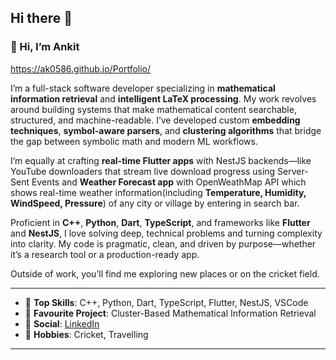 ## Hi there 👋

### 👋 Hi, I’m Ankit
https://ak0586.github.io/Portfolio/

I’m a full-stack software developer specializing in **mathematical information retrieval** and **intelligent LaTeX processing**. My work revolves around building systems that make mathematical content searchable, structured, and machine-readable. I’ve developed custom **embedding techniques**, **symbol-aware parsers**, and **clustering algorithms** that bridge the gap between symbolic math and modern ML workflows.

I’m equally at crafting **real-time Flutter apps** with NestJS backends—like YouTube downloaders that stream live download progress using Server-Sent Events and **Weather Forecast app** with OpenWeathMap API which shows real-time weather information(including **Temperature, Humidity, WindSpeed, Pressure**) of any city or village by entering in search bar.

Proficient in **C++**, **Python**, **Dart**, **TypeScript**, and frameworks like **Flutter** and **NestJS**, I love solving deep, technical problems and turning complexity into clarity. My code is pragmatic, clean, and driven by purpose—whether it’s a research tool or a production-ready app.

Outside of work, you’ll find me exploring new places or on the cricket field.

---

- 🔧 **Top Skills**: C++, Python, Dart, TypeScript, Flutter, NestJS, VSCode  
- 🚀 **Favourite Project**: Cluster-Based Mathematical Information Retrieval  
- 🔗 **Social**: [LinkedIn](https://www.linkedin.com/in/ankit59)  
- 🎯 **Hobbies**: Cricket, Travelling

---


